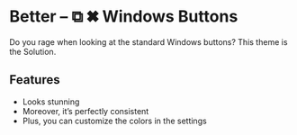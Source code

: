 # Better – ⧉ ✖ Windows Buttons

Do you rage when looking at the standard Windows buttons? This theme is the Solution.

## Features

- Looks stunning
- Moreover, it’s perfectly consistent
- Plus, you can customize the colors in the settings
